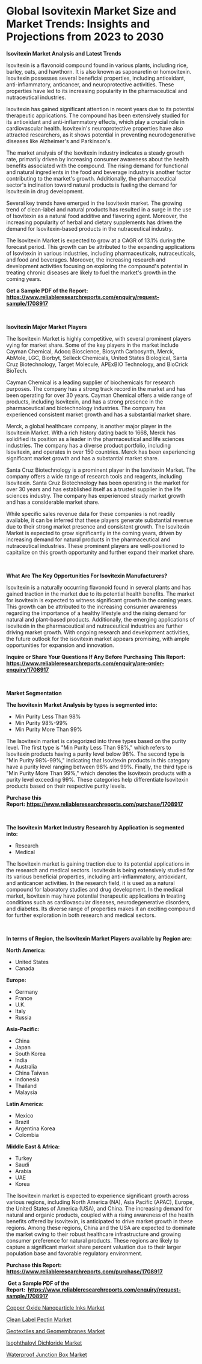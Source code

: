 <p><h1>Global Isovitexin Market Size and Market Trends: Insights and Projections from 2023 to 2030</h1></p><p><strong>Isovitexin Market Analysis and Latest Trends</strong></p>
<p><p>Isovitexin is a flavonoid compound found in various plants, including rice, barley, oats, and hawthorn. It is also known as saponaretin or homovitexin. Isovitexin possesses several beneficial properties, including antioxidant, anti-inflammatory, anticancer, and neuroprotective activities. These properties have led to its increasing popularity in the pharmaceutical and nutraceutical industries.</p><p>Isovitexin has gained significant attention in recent years due to its potential therapeutic applications. The compound has been extensively studied for its antioxidant and anti-inflammatory effects, which play a crucial role in cardiovascular health. Isovitexin's neuroprotective properties have also attracted researchers, as it shows potential in preventing neurodegenerative diseases like Alzheimer's and Parkinson's.</p><p>The market analysis of the Isovitexin industry indicates a steady growth rate, primarily driven by increasing consumer awareness about the health benefits associated with the compound. The rising demand for functional and natural ingredients in the food and beverage industry is another factor contributing to the market's growth. Additionally, the pharmaceutical sector's inclination toward natural products is fueling the demand for Isovitexin in drug development.</p><p>Several key trends have emerged in the Isovitexin market. The growing trend of clean-label and natural products has resulted in a surge in the use of Isovitexin as a natural food additive and flavoring agent. Moreover, the increasing popularity of herbal and dietary supplements has driven the demand for Isovitexin-based products in the nutraceutical industry.</p><p>The Isovitexin Market is expected to grow at a CAGR of 13.1% during the forecast period. This growth can be attributed to the expanding applications of Isovitexin in various industries, including pharmaceuticals, nutraceuticals, and food and beverages. Moreover, the increasing research and development activities focusing on exploring the compound's potential in treating chronic diseases are likely to fuel the market's growth in the coming years.</p></p>
<p><strong>Get a Sample PDF of the Report:&nbsp; <a href="https://www.reliableresearchreports.com/enquiry/request-sample/1708917">https://www.reliableresearchreports.com/enquiry/request-sample/1708917</a></strong></p>
<p>&nbsp;</p>
<p><strong>Isovitexin Major Market Players</strong></p>
<p><p>The Isovitexin Market is highly competitive, with several prominent players vying for market share. Some of the key players in the market include Cayman Chemical, Adooq Bioscience, Biosynth Carbosynth, Merck, AbMole, LGC, Biorbyt, Selleck Chemicals, United States Biological, Santa Cruz Biotechnology, Target Molecule, APExBIO Technology, and BioCrick BioTech.</p><p>Cayman Chemical is a leading supplier of biochemicals for research purposes. The company has a strong track record in the market and has been operating for over 30 years. Cayman Chemical offers a wide range of products, including Isovitexin, and has a strong presence in the pharmaceutical and biotechnology industries. The company has experienced consistent market growth and has a substantial market share.</p><p>Merck, a global healthcare company, is another major player in the Isovitexin Market. With a rich history dating back to 1668, Merck has solidified its position as a leader in the pharmaceutical and life sciences industries. The company has a diverse product portfolio, including Isovitexin, and operates in over 150 countries. Merck has been experiencing significant market growth and has a substantial market share.</p><p>Santa Cruz Biotechnology is a prominent player in the Isovitexin Market. The company offers a wide range of research tools and reagents, including Isovitexin. Santa Cruz Biotechnology has been operating in the market for over 30 years and has established itself as a trusted supplier in the life sciences industry. The company has experienced steady market growth and has a considerable market share.</p><p>While specific sales revenue data for these companies is not readily available, it can be inferred that these players generate substantial revenue due to their strong market presence and consistent growth. The Isovitexin Market is expected to grow significantly in the coming years, driven by increasing demand for natural products in the pharmaceutical and nutraceutical industries. These prominent players are well-positioned to capitalize on this growth opportunity and further expand their market share.</p></p>
<p>&nbsp;</p>
<p><strong>What Are The Key Opportunities For Isovitexin Manufacturers?</strong></p>
<p><p>Isovitexin is a naturally occurring flavonoid found in several plants and has gained traction in the market due to its potential health benefits. The market for isovitexin is expected to witness significant growth in the coming years. This growth can be attributed to the increasing consumer awareness regarding the importance of a healthy lifestyle and the rising demand for natural and plant-based products. Additionally, the emerging applications of isovitexin in the pharmaceutical and nutraceutical industries are further driving market growth. With ongoing research and development activities, the future outlook for the isovitexin market appears promising, with ample opportunities for expansion and innovation.</p></p>
<p><strong>Inquire or Share Your Questions If Any Before Purchasing This Report: <a href="https://www.reliableresearchreports.com/enquiry/pre-order-enquiry/1708917">https://www.reliableresearchreports.com/enquiry/pre-order-enquiry/1708917</a></strong></p>
<p>&nbsp;</p>
<p><strong>Market Segmentation</strong></p>
<p><strong>The Isovitexin Market Analysis by types is segmented into:</strong></p>
<p><ul><li>Min Purity Less Than 98%</li><li>Min Purity 98%-99%</li><li>Min Purity More Than 99%</li></ul></p>
<p><p>The Isovitexin market is categorized into three types based on the purity level. The first type is "Min Purity Less Than 98%," which refers to Isovitexin products having a purity level below 98%. The second type is "Min Purity 98%-99%," indicating that Isovitexin products in this category have a purity level ranging between 98% and 99%. Finally, the third type is "Min Purity More Than 99%," which denotes the Isovitexin products with a purity level exceeding 99%. These categories help differentiate Isovitexin products based on their respective purity levels.</p></p>
<p><strong>Purchase this Report:&nbsp;<a href="https://www.reliableresearchreports.com/purchase/1708917">https://www.reliableresearchreports.com/purchase/1708917</a></strong></p>
<p>&nbsp;</p>
<p><strong>The Isovitexin Market Industry Research by Application is segmented into:</strong></p>
<p><ul><li>Research</li><li>Medical</li></ul></p>
<p><p>The Isovitexin market is gaining traction due to its potential applications in the research and medical sectors. Isovitexin is being extensively studied for its various beneficial properties, including anti-inflammatory, antioxidant, and anticancer activities. In the research field, it is used as a natural compound for laboratory studies and drug development. In the medical market, Isovitexin may have potential therapeutic applications in treating conditions such as cardiovascular diseases, neurodegenerative disorders, and diabetes. Its diverse range of properties makes it an exciting compound for further exploration in both research and medical sectors.</p></p>
<p>&nbsp;</p>
<p><strong>In terms of Region, the Isovitexin Market Players available by Region are:</strong></p>
<p>
    <p> <strong> North America: </strong>
        <ul>
            <li>United States</li>
            <li>Canada</li>
        </ul>
        </p> 
    <p> <strong> Europe: </strong>
        <ul>
            <li>Germany</li>
            <li>France</li>
            <li>U.K.</li>
            <li>Italy</li>
            <li>Russia</li>
        </ul>
        </p> 
    <p> <strong> Asia-Pacific: </strong>
        <ul>
            <li>China</li>
            <li>Japan</li>
            <li>South Korea</li>
            <li>India</li>
            <li>Australia</li>
            <li>China Taiwan</li>
            <li>Indonesia</li>
            <li>Thailand</li>
            <li>Malaysia</li>
        </ul>
        </p> 
    <p> <strong> Latin America: </strong>
        <ul>
            <li>Mexico</li>
            <li>Brazil</li>
            <li>Argentina Korea</li>
            <li>Colombia</li>
        </ul>
        </p> 
    <p> <strong> Middle East & Africa: </strong>
        <ul>
            <li>Turkey</li>
            <li>Saudi</li>
            <li>Arabia</li>
            <li>UAE</li>
            <li>Korea</li>
        </ul>
    </p>
    </p>
<p><p>The Isovitexin market is expected to experience significant growth across various regions, including North America (NA), Asia Pacific (APAC), Europe, the United States of America (USA), and China. The increasing demand for natural and organic products, coupled with a rising awareness of the health benefits offered by isovitexin, is anticipated to drive market growth in these regions. Among these regions, China and the USA are expected to dominate the market owing to their robust healthcare infrastructure and growing consumer preference for natural products. These regions are likely to capture a significant market share percent valuation due to their larger population base and favorable regulatory environment.</p></p>
<p><strong>Purchase this Report: <a href="https://www.reliableresearchreports.com/purchase/1708917">https://www.reliableresearchreports.com/purchase/1708917</a></strong></p>
<p>&nbsp;<strong>Get a Sample PDF of the Report:&nbsp;&nbsp;<a href="https://www.reliableresearchreports.com/enquiry/request-sample/1708917">https://www.reliableresearchreports.com/enquiry/request-sample/1708917</a></strong></p>
<p><strong></strong></p>
<p><p><a href="https://medium.com/@isomgleason/copper-oxide-nanoparticle-inks-market-size-market-outlook-and-market-forecast-2023-to-2030-e7037beaa36f">Copper Oxide Nanoparticle Inks Market</a></p><p><a href="https://medium.com/@linabernier/clean-label-pectin-nbsp-market-focuses-on-market-share-size-and-projected-forecast-till-2030-0321f673d979">Clean Label Pectin Market</a></p><p><a href="https://medium.com/@lilliandach2023/geotextiles-and-geomembranes-market-size-and-market-trends-complete-industry-overview-2023-to-846a19b0479e">Geotextiles and Geomembranes Market</a></p><p><a href="https://medium.com/@magaliortiz1955/isophthaloyl-dichloride-market-the-key-to-successful-business-strategy-forecast-till-2030-57135d4151bd">Isophthaloyl Dichloride Market</a></p><p><a href="https://medium.com/@twiladurgan/waterproof-junction-box-market-analysis-its-cagr-market-segmentation-and-global-industry-overview-2ccc955ed6b4">Waterproof Junction Box Market</a></p></p>
